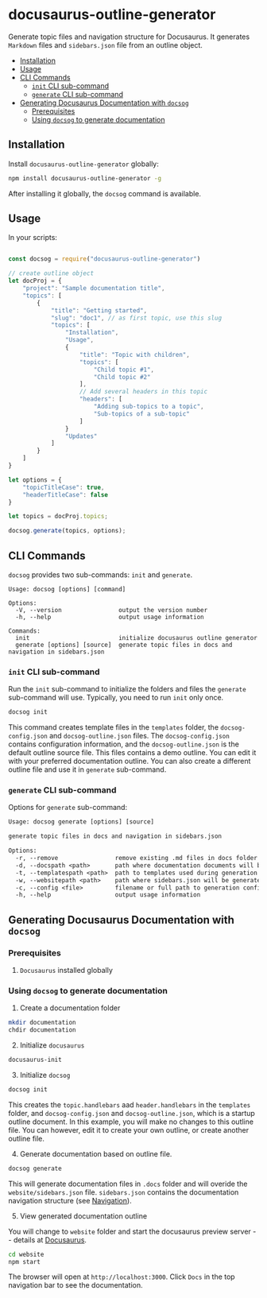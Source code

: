 <!-- omit in toc -->
# docusaurus-outline-generator

Generate topic files and navigation structure for Docusaurus. It generates `Markdown` files and `sidebars.json` file from an outline object.

- [Installation](#installation)
- [Usage](#usage)
- [CLI Commands](#cli-commands)
  - [`init` CLI sub-command](#init-cli-sub-command)
  - [`generate` CLI sub-command](#generate-cli-sub-command)
- [Generating Docusaurus Documentation with `docsog`](#generating-docusaurus-documentation-with-docsog)
  - [Prerequisites](#prerequisites)
  - [Using `docsog` to generate documentation](#using-docsog-to-generate-documentation)

## Installation

Install `docusaurus-outline-generator` globally:

```bash
npm install docusaurus-outline-generator -g
```

After installing it globally, the `docsog` command is available.

## Usage

In your scripts:

```javascript

const docsog = require("docusaurus-outline-generator")

// create outline object
let docProj = {
    "project": "Sample documentation title",
    "topics": [
        {
            "title": "Getting started",
            "slug": "doc1", // as first topic, use this slug
            "topics": [
                "Installation",
                "Usage",
                {
                    "title": "Topic with children",
                    "topics": [
                        "Child topic #1",
                        "Child topic #2"
                    ],
                    // Add several headers in this topic
                    "headers": [
                        "Adding sub-topics to a topic",
                        "Sub-topics of a sub-topic"
                    ]
                }
                "Updates"
            ]
        }
    ]
}

let options = {
    "topicTitleCase": true,
    "headerTitleCase": false
}

let topics = docProj.topics;

docsog.generate(topics, options);
```

## CLI Commands

`docsog` provides two sub-commands: `init` and `generate`.

```text
Usage: docsog [options] [command]

Options:
  -V, --version                output the version number
  -h, --help                   output usage information

Commands:
  init                         initialize docusaurus outline generator
  generate [options] [source]  generate topic files in docs and navigation in sidebars.json
```

### `init` CLI sub-command

Run the `init` sub-command to initialize the folders and files the `generate` sub-command will use. Typically, you need to run `init` only once. 

```bash
docsog init
```
This command creates template files in the `templates` folder, the `docsog-config.json` and `docsog-outline.json` files. The `docsog-config.json` contains configuration information, and the `docsog-outline.json` is the default outline source file. This files contains a demo outline. You can edit it with your preferred documentation outline. You can also create a different outline file and use it in `generate` sub-command.

### `generate` CLI sub-command

Options for `generate` sub-command:

```txt
Usage: docsog generate [options] [source]

generate topic files in docs and navigation in sidebars.json

Options:
  -r, --remove                remove existing .md files in docs folder
  -d, --docspath <path>       path where documentation documents will be generated (default: "./docs")
  -t, --templatespath <path>  path to templates used during generation (default: "./templates")
  -w, --websitepath <path>    path where sidebars.json will be generated (default: "./website")
  -c, --config <file>         filename or full path to generation configuration file (default: "docsog-config.json")
  -h, --help                  output usage information
  ```

## Generating Docusaurus Documentation with `docsog`

### Prerequisites

1. `Docusaurus` installed globally

### Using `docsog` to generate documentation

1. Create a documentation folder

```bash
mkdir documentation
chdir documentation
```

2. Initialize `docusaurus`

```bash
docusaurus-init
```

3. Initialize `docsog`

```bash
docsog init
```

This creates the  `topic.handlebars` aad `header.handlebars` in the `templates` folder, and `docsog-config.json` and `docsog-outline.json`, which is a startup outline document. In this
example, you will make no changes to this outline file. You can however, edit it to create your own 
outline, or create another outline file.

4. Generate documentation based on outline file.

```bash
docsog generate
```

This will generate documentation files in `.docs` folder and will overide the `website/sidebars.json` file. `sidebars.json` contains the documentation navigation structure (see [Navigation](https://docusaurus.io/docs/navigation)).

5. View generated documentation outline

You will change to `website` folder and start the docusaurus preview server -- details at [Docusaurus](https://docusaurus.io/docs).

```bash
cd website
npm start
```

The browser will open at `http://localhost:3000`. Click `Docs` in the top navigation bar to see the documentation.
